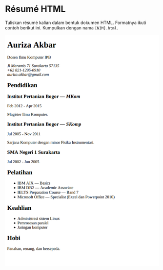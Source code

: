 # Résumé HTML

Tuliskan résumé kalian dalam bentuk dokumen HTML. Formatnya ikuti contoh berikut ini.
Kumpulkan dengan nama `[NIM].html`.

![Templat résumé](resume.png)
